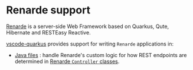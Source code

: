 # Renarde support

[Renarde](https://quarkiverse.github.io/quarkiverse-docs/quarkus-renarde/dev/index.html) is a server-side Web Framework based on Quarkus, Qute, Hibernate and RESTEasy Reactive.

[vscode-quarkus](https://github.com/redhat-developer/vscode-quarkus) provides support for writing `Renarde` applications in:

 * [Java files](JavaSupport.md#java-support) : handle Renarde's custom logic for how REST endpoints are determined in [Renarde `Controller` classes](https://quarkiverse.github.io/quarkiverse-docs/quarkus-renarde/dev/index.html#_controllers).
